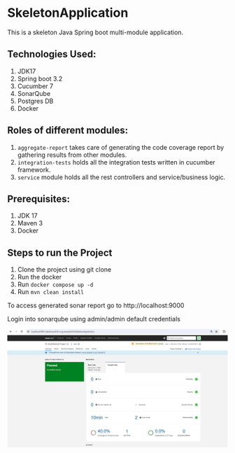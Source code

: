 # SkeletonApplication

This is a skeleton Java Spring boot multi-module application.

## Technologies Used:
1. JDK17
2. Spring boot 3.2
3. Cucumber 7
4. SonarQube
5. Postgres DB
6. Docker

## Roles of different modules: 

1. `aggregate-report` takes care of generating the code coverage report by gathering results from other modules.
2. `integration-tests` holds all the integration tests written in cucumber framework.
3. `service` module holds all the rest controllers and service/business logic.

## Prerequisites: 
1. JDK 17
2. Maven 3
3. Docker

## Steps to run the Project
1. Clone the project using git clone
2. Run the docker
3. Run `docker compose up -d`
4. Run `mvn clean install`

To access generated sonar report go to http://localhost:9000

Login into sonarqube using admin/admin default credentials

![img.png](img.png)
